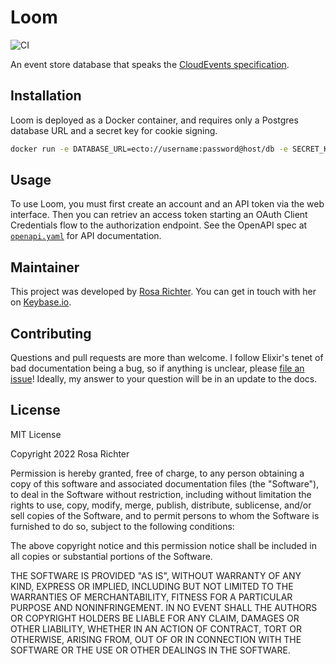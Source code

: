 # Loom

![CI](https://github.com/Cantido/loom/workflows/CI/badge.svg)

An event store database that speaks the [CloudEvents specification](https://github.com/cloudevents/spec).

## Installation

Loom is deployed as a Docker container, and requires only a Postgres database URL and a secret key for cookie signing.

```sh
docker run -e DATABASE_URL=ecto://username:password@host/db -e SECRET_KEY_BASE=$(mix phx.gen.secret) -p 4000:4000 ghcr.io/cantido/loom
```

## Usage

To use Loom, you must first create an account and an API token via the web interface.
Then you can retriev an access token starting an OAuth Client Credentials flow to the authorization endpoint.
See the OpenAPI spec at [`openapi.yaml`](https://github.com/Cantido/loom/blob/main/openapi.yaml) for API documentation.

## Maintainer

This project was developed by [Rosa Richter](https://github.com/Cantido).
You can get in touch with her on [Keybase.io](https://keybase.io/cantido).

## Contributing

Questions and pull requests are more than welcome.
I follow Elixir's tenet of bad documentation being a bug,
so if anything is unclear, please [file an issue](https://github.com/Cantido/loom/issues/new)!
Ideally, my answer to your question will be in an update to the docs.

## License

MIT License

Copyright 2022 Rosa Richter

Permission is hereby granted, free of charge, to any person obtaining a copy of
this software and associated documentation files (the "Software"), to deal in
the Software without restriction, including without limitation the rights to
use, copy, modify, merge, publish, distribute, sublicense, and/or sell copies
of the Software, and to permit persons to whom the Software is furnished to do
so, subject to the following conditions:

The above copyright notice and this permission notice shall be included in all
copies or substantial portions of the Software.

THE SOFTWARE IS PROVIDED "AS IS", WITHOUT WARRANTY OF ANY KIND, EXPRESS OR
IMPLIED, INCLUDING BUT NOT LIMITED TO THE WARRANTIES OF MERCHANTABILITY,
FITNESS FOR A PARTICULAR PURPOSE AND NONINFRINGEMENT. IN NO EVENT SHALL THE
AUTHORS OR COPYRIGHT HOLDERS BE LIABLE FOR ANY CLAIM, DAMAGES OR OTHER
LIABILITY, WHETHER IN AN ACTION OF CONTRACT, TORT OR OTHERWISE, ARISING FROM,
OUT OF OR IN CONNECTION WITH THE SOFTWARE OR THE USE OR OTHER DEALINGS IN THE
SOFTWARE.

